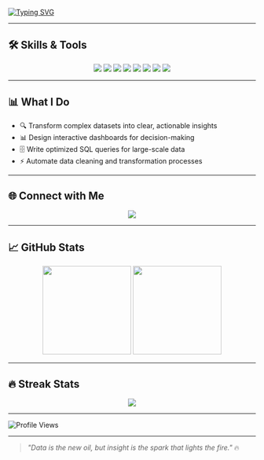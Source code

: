 <!-- Animated Typing Effect -->
[![Typing SVG](https://readme-typing-svg.herokuapp.com?font=Fira+Code&size=25&pause=1000&color=F75C7E&width=600&lines=Hi%2C+I'm+Anish+Mukherjee+👋;Passionate+Data+Analyst;SQL+%7C+Power+BI+%7C+Tableau;Python+%7C+Excel+%7C+PostgreSQL;Turning+Data+into+Insights+📊)](https://git.io/typing-svg)

---

## 🛠 Skills & Tools

<p align="center">
  <img src="https://img.shields.io/badge/MySQL-005C84?style=for-the-badge&logo=mysql&logoColor=white" />
  <img src="https://img.shields.io/badge/PostgreSQL-336791?style=for-the-badge&logo=postgresql&logoColor=white" />
  <img src="https://img.shields.io/badge/Power%20BI-F2C811?style=for-the-badge&logo=powerbi&logoColor=black" />
  <img src="https://img.shields.io/badge/Tableau-E97627?style=for-the-badge&logo=tableau&logoColor=white" />
  <img src="https://img.shields.io/badge/Python-3776AB?style=for-the-badge&logo=python&logoColor=white" />
  <img src="https://img.shields.io/badge/Pandas-150458?style=for-the-badge&logo=pandas&logoColor=white" />
  <img src="https://img.shields.io/badge/Numpy-013243?style=for-the-badge&logo=numpy&logoColor=white" />
  <img src="https://img.shields.io/badge/MS%20Excel-217346?style=for-the-badge&logo=microsoft-excel&logoColor=white" />
</p>

---

## 📊 What I Do

- 🔍 Transform complex datasets into clear, actionable insights  
- 📊 Design interactive dashboards for decision-making  
- 🗄 Write optimized SQL queries for large-scale data  
- ⚡ Automate data cleaning and transformation processes  

---

## 🌐 Connect with Me

<p align="center">
  <a href="https://www.linkedin.com/in/anish-mukherjee11">
    <img src="https://img.shields.io/badge/LinkedIn-Connect-blue?style=for-the-badge&logo=linkedin" />
  </a>
</p>

---

## 📈 GitHub Stats

<p align="center">
  <img src="https://github-readme-stats.vercel.app/api?username=Anish10-njr&show_icons=true&theme=radical" height="180" />
  <img src="https://github-readme-stats.vercel.app/api/top-langs/?username=Anish10-njr&layout=compact&theme=radical" height="180" />
</p>

---

## 🔥 Streak Stats

<p align="center">
  <img src="https://streak-stats.demolab.com?user=Anish10-njr&theme=radical&hide_border=true" />
</p>

---

![Profile Views](https://komarev.com/ghpvc/?username=Anish10-njr&label=Profile%20Views&color=ff69b4&style=for-the-badge)

---

> _"Data is the new oil, but insight is the spark that lights the fire."_ 🔥
